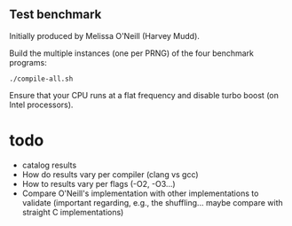 ## Test benchmark

Initially produced by Melissa O'Neill (Harvey Mudd).

Build the multiple instances (one per PRNG) of the four benchmark programs:

    ./compile-all.sh

Ensure that your CPU runs at a flat frequency and disable turbo boost (on Intel processors).


# todo

- catalog results
- How do results vary per compiler (clang vs gcc)
- How to results vary per flags (-O2, -O3...)
- Compare O'Neill's implementation with other implementations to validate (important regarding, e.g., the shuffling... maybe compare with straight C implementations)
